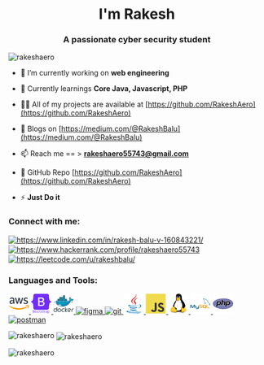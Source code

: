 <h1 align="center">I'm Rakesh</h1>
<h3 align="center">A passionate cyber security student</h3>

<p align="left"> <img src="https://komarev.com/ghpvc/?username=rakeshaero&label=Profile%20views&color=0e75b6&style=flat" alt="rakeshaero" /> </p>

- 🔭 I’m currently working on **web engineering**

- 🌱 Currently learnings **Core Java, Javascript, PHP**

- 👨‍💻 All of my projects are available at [https://github.com/RakeshAero](https://github.com/RakeshAero)

- 📝 Blogs on [https://medium.com/@RakeshBalu](https://medium.com/@RakeshBalu)

- 📫 Reach me == > **rakeshaero55743@gmail.com**

- 📄 GitHub Repo [https://github.com/RakeshAero](https://github.com/RakeshAero)

- ⚡ **Just Do it**

<h3 align="left">Connect with me:</h3>
<p align="left">
<a href="https://linkedin.com/in/https://www.linkedin.com/in/rakesh-balu-v-160843221/" target="blank"><img align="center" src="https://raw.githubusercontent.com/rahuldkjain/github-profile-readme-generator/master/src/images/icons/Social/linked-in-alt.svg" alt="https://www.linkedin.com/in/rakesh-balu-v-160843221/" height="30" width="40" /></a>
<a href="https://www.hackerrank.com/https://www.hackerrank.com/profile/rakeshaero55743" target="blank"><img align="center" src="https://raw.githubusercontent.com/rahuldkjain/github-profile-readme-generator/master/src/images/icons/Social/hackerrank.svg" alt="https://www.hackerrank.com/profile/rakeshaero55743" height="30" width="40" /></a>
<a href="https://www.leetcode.com/https://leetcode.com/u/rakeshbalu/" target="blank"><img align="center" src="https://raw.githubusercontent.com/rahuldkjain/github-profile-readme-generator/master/src/images/icons/Social/leet-code.svg" alt="https://leetcode.com/u/rakeshbalu/" height="30" width="40" /></a>
</p>

<h3 align="left">Languages and Tools:</h3>
<p align="left"> <a href="https://aws.amazon.com" target="_blank" rel="noreferrer"> <img src="https://raw.githubusercontent.com/devicons/devicon/master/icons/amazonwebservices/amazonwebservices-original-wordmark.svg" alt="aws" width="40" height="40"/> </a> <a href="https://getbootstrap.com" target="_blank" rel="noreferrer"> <img src="https://raw.githubusercontent.com/devicons/devicon/master/icons/bootstrap/bootstrap-plain-wordmark.svg" alt="bootstrap" width="40" height="40"/> </a> <a href="https://www.docker.com/" target="_blank" rel="noreferrer"> <img src="https://raw.githubusercontent.com/devicons/devicon/master/icons/docker/docker-original-wordmark.svg" alt="docker" width="40" height="40"/> </a> <a href="https://www.figma.com/" target="_blank" rel="noreferrer"> <img src="https://www.vectorlogo.zone/logos/figma/figma-icon.svg" alt="figma" width="40" height="40"/> </a> <a href="https://git-scm.com/" target="_blank" rel="noreferrer"> <img src="https://www.vectorlogo.zone/logos/git-scm/git-scm-icon.svg" alt="git" width="40" height="40"/> </a> <a href="https://www.java.com" target="_blank" rel="noreferrer"> <img src="https://raw.githubusercontent.com/devicons/devicon/master/icons/java/java-original.svg" alt="java" width="40" height="40"/> </a> <a href="https://developer.mozilla.org/en-US/docs/Web/JavaScript" target="_blank" rel="noreferrer"> <img src="https://raw.githubusercontent.com/devicons/devicon/master/icons/javascript/javascript-original.svg" alt="javascript" width="40" height="40"/> </a> <a href="https://www.linux.org/" target="_blank" rel="noreferrer"> <img src="https://raw.githubusercontent.com/devicons/devicon/master/icons/linux/linux-original.svg" alt="linux" width="40" height="40"/> </a> <a href="https://www.mysql.com/" target="_blank" rel="noreferrer"> <img src="https://raw.githubusercontent.com/devicons/devicon/master/icons/mysql/mysql-original-wordmark.svg" alt="mysql" width="40" height="40"/> </a> <a href="https://www.php.net" target="_blank" rel="noreferrer"> <img src="https://raw.githubusercontent.com/devicons/devicon/master/icons/php/php-original.svg" alt="php" width="40" height="40"/> </a> <a href="https://postman.com" target="_blank" rel="noreferrer"> <img src="https://www.vectorlogo.zone/logos/getpostman/getpostman-icon.svg" alt="postman" width="40" height="40"/> </a></p>

<p><img align="left" src="https://github-readme-stats.vercel.app/api/top-langs?username=rakeshaero&show_icons=true&locale=en&layout=compact" alt="rakeshaero" /></p>

<p>&nbsp;<img align="center" src="https://github-readme-stats.vercel.app/api?username=rakeshaero&show_icons=true&locale=en" alt="rakeshaero" /></p>

<p><img align="center" src="https://github-readme-streak-stats.herokuapp.com/?user=rakeshaero&" alt="rakeshaero" /></p>
